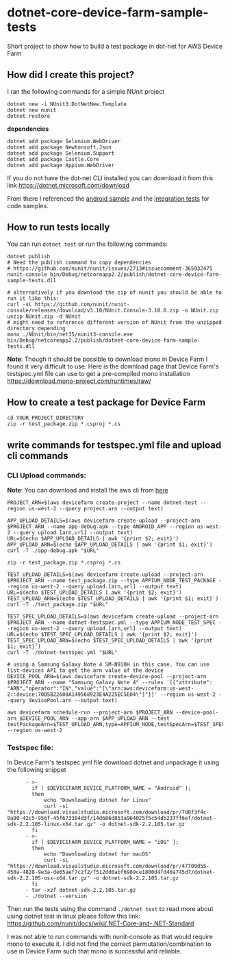 # dotnet-core-device-farm-sample-tests
Short project to show how to build a test package in dot-net for AWS Device Farm

## How did I create this project? 

I ran the following commands for a simple NUnit project

```
dotnet new -i NUnit3.DotNetNew.Template
dotnet new nunit
dotnet restore
```

**dependencies**
```
dotnet add package Selenium.WebDriver
dotnet add package Newtonsoft.Json
dotnet add package Selenium.Support
dotnet add package Castle.Core
dotnet add package Appium.WebDriver
```

If you do not have the dot-net CLI installed you can download it from this link
https://dotnet.microsoft.com/download

From there I referenced the [android sample](https://github.com/appium/appium-dotnet-driver/wiki/Android-Sample) and the [integration tests](https://github.com/appium/appium-dotnet-driver/tree/master/test/integration) for code samples. 

## How to run tests locally

You can run `dotnet test` or run the following commands: 
```
dotnet publish
# Need the publish command to copy dependencies
# https://github.com/nunit/nunit/issues/2713#issuecomment-365932475
nunit-console bin/Debug/netcoreapp2.2/publish/dotnet-core-device-farm-sample-tests.dll

# alternatively if you download the zip of nunit you should be able to run it like this: 
curl -sL https://github.com/nunit/nunit-console/releases/download/v3.10/NUnit.Console-3.10.0.zip -o NUnit.zip
unzip NUnit.zip -d NUnit
# might need to reference different version of NUnit from the unzipped directory depending
mono ./NUnit/bin/net35/nunit3-console.exe bin/Debug/netcoreapp2.2/publish/dotnet-core-device-farm-sample-tests.dll 
```

**Note**: Though it should be possible to download mono in Device Farm I found it very difficult to use. Here is the download page that Device Farm's testspec.yml file can use to get a pre-compiled mono installation
https://download.mono-project.com/runtimes/raw/

## How to create a test package for Device Farm

```
cd YOUR_PROJECT_DIRECTORY
zip -r test_package.zip *.csproj *.cs
```

## write commands for testspec.yml file and upload cli commands

### CLI Upload commands: 
**Note**: You can download and install the aws cli from [here](https://docs.aws.amazon.com/cli/latest/userguide/cli-chap-install.html)
```
PROJECT_ARN=$(aws devicefarm create-project --name dotnet-test --region us-west-2 --query project.arn --output text)

APP_UPLOAD_DETAILS=$(aws devicefarm create-upload --project-arn $PROJECT_ARN --name app-debug.apk --type ANDROID_APP --region us-west-2 --query upload.[arn,url] --output text)
URL=$(echo $APP_UPLOAD_DETAILS | awk '{print $2; exit}')
APP_UPLOAD_ARN=$(echo $APP_UPLOAD_DETAILS | awk '{print $1; exit}')
curl -T ./app-debug.apk "$URL"

zip -r test_package.zip *.csproj *.cs

TEST_UPLOAD_DETAILS=$(aws devicefarm create-upload --project-arn $PROJECT_ARN --name test_package.zip --type APPIUM_NODE_TEST_PACKAGE --region us-west-2 --query upload.[arn,url] --output text)
URL=$(echo $TEST_UPLOAD_DETAILS | awk '{print $2; exit}')
TEST_UPLOAD_ARN=$(echo $TEST_UPLOAD_DETAILS | awk '{print $1; exit}')
curl -T ./test_package.zip "$URL"

TEST_SPEC_UPLOAD_DETAILS=$(aws devicefarm create-upload --project-arn $PROJECT_ARN --name dotnet-testspec.yml --type APPIUM_NODE_TEST_SPEC --region us-west-2 --query upload.[arn,url] --output text)
URL=$(echo $TEST_SPEC_UPLOAD_DETAILS | awk '{print $2; exit}')
TEST_SPEC_UPLOAD_ARN=$(echo $TEST_SPEC_UPLOAD_DETAILS | awk '{print $1; exit}')
curl -T ./dotnet-testspec.yml "$URL"

# using a Samsung Galaxy Note 4 SM-N910H in this case. You can use list-devices API to get the arn value of the device
DEVICE_POOL_ARN=$(aws devicefarm create-device-pool --project-arn $PROJECT_ARN --name "Samsung Galaxy Note 4" --rules '[{"attribute": "ARN","operator":"IN","value":"[\"arn:aws:devicefarm:us-west-2::device:70D5B22608A149568923E4A225EC5E04\"]"}]' --region us-west-2 --query devicePool.arn --output text)

aws devicefarm schedule-run --project-arn $PROJECT_ARN --device-pool-arn $DEVICE_POOL_ARN --app-arn $APP_UPLOAD_ARN --test testPackageArn=$TEST_UPLOAD_ARN,type=APPIUM_NODE,testSpecArn=$TEST_SPEC_UPLOAD_ARN --region us-west-2 
```

### Testspec file: 
In Device Farm's testspec.yml file download dotnet and unpackage it using the following snippet

```
      - >-
        if [ $DEVICEFARM_DEVICE_PLATFORM_NAME = "Android" ];
        then
            echo "Downloading dotnet for Linux"
            curl -sL "https://download.visualstudio.microsoft.com/download/pr/7d8f3f4c-9a90-42c5-956f-45f673384d3f/14d686d853a964025f5c54db237ff6ef/dotnet-sdk-2.2.105-linux-x64.tar.gz" -o dotnet-sdk-2.2.105.tar.gz
        fi
      - >-
        if [ $DEVICEFARM_DEVICE_PLATFORM_NAME = "iOS" ];
        then
            echo "Downloading dotnet for macOS"
            curl -sL "https://download.visualstudio.microsoft.com/download/pr/47709d55-450a-4828-9e3a-de65aef7c2f2/f512dd0abf6989ce1800d4fd40a745d7/dotnet-sdk-2.2.105-osx-x64.tar.gz" -o dotnet-sdk-2.2.105.tar.gz
        fi
      - tar -xzf dotnet-sdk-2.2.105.tar.gz
      - ./dotnet --version 
```

Then run the tests using the command `./dotnet test` to read more about using dotnet test in linux please follow this link: 
https://github.com/nunit/docs/wiki/.NET-Core-and-.NET-Standard

I was not able to run commands with nunit-console as that would require mono to execute it. I did not find the correct permutation/combination to use in Device Farm such that mono is successful and reliable. 
